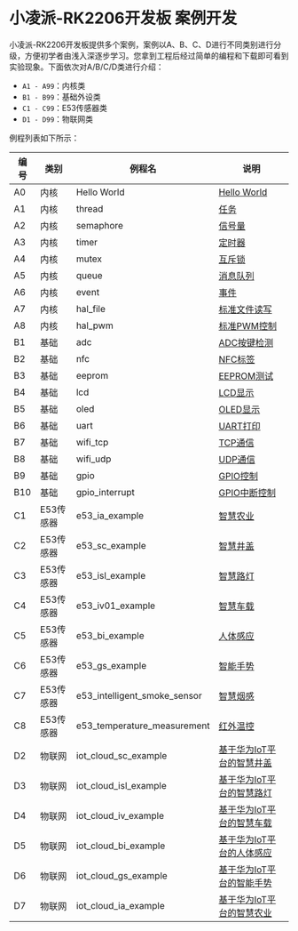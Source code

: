 # 小凌派-RK2206开发板 案例开发

小凌派-RK2206开发板提供多个案例，案例以A、B、C、D进行不同类别进行分级，方便初学者由浅入深逐步学习。您拿到工程后经过简单的编程和下载即可看到实验现象。下面依次对A/B/C/D类进行介绍：

* `A1 - A99`：内核类
* `B1 - B99`：基础外设类
* `C1 - C99`：E53传感器类
* `D1 - D99`：物联网类

例程列表如下所示：

| 编号 | 类别      | 例程名                       | 说明                                                         |
| ---- | --------- | ---------------------------- | ------------------------------------------------------------ |
| A0   | 内核      | Hello World                  | [Hello World](/vendor/lockzhiner/rk2206/samples/a0_hello_world/README_zh.md) |
| A1   | 内核      | thread                       | [任务](/vendor/lockzhiner/rk2206/samples/a1_kernal_task/README_zh.md) |
| A2   | 内核      | semaphore                    | [信号量](/vendor/lockzhiner/rk2206/samples/a2_kernel_semaphore/README_zh.md) |
| A3   | 内核      | timer                        | [定时器](/vendor/lockzhiner/rk2206/samples/a3_kernel_timer/README_zh.md) |
| A4   | 内核      | mutex                        | [互斥锁](/vendor/lockzhiner/rk2206/samples/a4_kernel_mutex/README_zh.md) |
| A5   | 内核      | queue                        | [消息队列](/vendor/lockzhiner/rk2206/samples/a5_kernel_queue/README_zh.md) |
| A6   | 内核      | event                        | [事件](/vendor/lockzhiner/rk2206/samples/a6_kernel_event/README_zh.md) |
| A7   | 内核      | hal_file                     | [标准文件读写](/vendor/lockzhiner/rk2206/samples/a7_hal_file/README_zh.md) |
| A8   | 内核      | hal_pwm                      | [标准PWM控制](/vendor/lockzhiner/rk2206/samples/a8_file_pwm/README_zh.md) |
| B1   | 基础      | adc                          | [ADC按键检测](/vendor/lockzhiner/rk2206/samples/b1_adc/README_zh.md) |
| B2   | 基础      | nfc                          | [NFC标签](/vendor/lockzhiner/rk2206/samples/b2_nfc/README_zh.md) |
| B3   | 基础      | eeprom                       | [EEPROM测试](/vendor/lockzhiner/rk2206/samples/b3_eeprom/README_zh.md) |
| B4   | 基础      | lcd                          | [LCD显示](/vendor/lockzhiner/rk2206/samples/b4_lcd/README_zh.md) |
| B5   | 基础      | oled                         | [OLED显示](/vendor/lockzhiner/rk2206/samples/b5_oled/README_zh.md) |
| B6   | 基础      | uart                         | [UART打印](/vendor/lockzhiner/rk2206/samples/b6_uart/README_zh.md) |
| B7   | 基础      | wifi_tcp                     | [TCP通信](/vendor/lockzhiner/rk2206/samples/b7_wifi_tcp/README_zh.md) |
| B8   | 基础      | wifi_udp                     | [UDP通信](/vendor/lockzhiner/rk2206/samples/b8_wifi_udp/README_zh.md) |
| B9   | 基础      | gpio                         | [GPIO控制](/vendor/lockzhiner/rk2206/samples/b9_gpio/README_zh.md) |
| B10  | 基础      | gpio_interrupt               | [GPIO中断控制](/vendor/lockzhiner/rk2206/samples/b10_gpio_interrupt/README_zh.md) |
| C1   | E53传感器 | e53_ia_example               | [智慧农业](/vendor/lockzhiner/rk2206/samples/c1_e53_intelligent_agriculture/README_zh.md) |
| C2   | E53传感器 | e53_sc_example               | [智慧井盖](/vendor/lockzhiner/rk2206/samples/c2_e53_smart_covers/README_zh.md) |
| C3   | E53传感器 | e53_isl_example              | [智慧路灯](/vendor/lockzhiner/rk2206/samples/c3_e53_intelligent_street_lamp/README_zh.md) |
| C4   | E53传感器 | e53_iv01_example             | [智慧车载](/vendor/lockzhiner/rk2206/samples/c4_e53_intelligent_vehicle_01/README_zh.md) |
| C5   | E53传感器 | e53_bi_example               | [人体感应](/vendor/lockzhiner/rk2206/samples/c5_e53_body_induction/README_zh.md) |
| C6   | E53传感器 | e53_gs_example               | [智能手势](/vendor/lockzhiner/rk2206/samples/c6_e53_gesture_sensor/README_zh.md) |
| C7   | E53传感器 | e53_intelligent_smoke_sensor | [智慧烟感](/vendor/lockzhiner/rk2206/samples/c7_e53_intelligent_smoke_sensor/README_zh.md) |
| C8   | E53传感器 | e53_temperature_measurement  | [红外温控](/vendor/lockzhiner/rk2206/samples/c8_e53_temperature_measurement/README_zh.md) |
| D2   | 物联网    | iot_cloud_sc_example         | [基于华为IoT平台的智慧井盖](/vendor/lockzhiner/rk2206/samples/d2_iot_cloud_smart_covers/README_zh.md) |
| D3   | 物联网    | iot_cloud_isl_example        | [基于华为IoT平台的智慧路灯](/vendor/lockzhiner/rk2206/samples/d3_iot_cloud_intelligent_street_lamp/README_zh.md) |
| D4   | 物联网    | iot_cloud_iv_example         | [基于华为IoT平台的智慧车载](/vendor/lockzhiner/rk2206/samples/d4_iot_cloud_intelligent_vehicle/README_zh.md) |
| D5   | 物联网    | iot_cloud_bi_example         | [基于华为IoT平台的人体感应](/vendor/lockzhiner/rk2206/samples/d5_iot_cloud_body_induction/README_zh.md) |
| D6   | 物联网    | iot_cloud_gs_example         | [基于华为IoT平台的智能手势](/vendor/lockzhiner/rk2206/samples/d6_iot_cloud_gesture_sensor/README_zh.md) |
| D7   | 物联网    | iot_cloud_ia_example         | [基于华为IoT平台的智慧农业](/vendor/lockzhiner/rk2206/samples/d7_iot_cloud_intelligent_agriculture/README_zh.md) |

